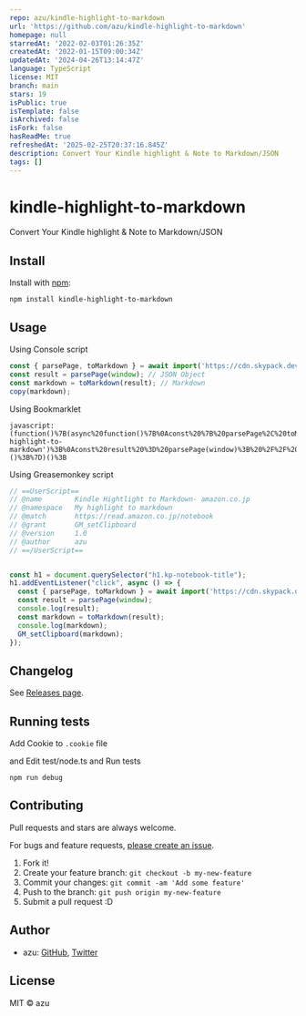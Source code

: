 ```yaml
---
repo: azu/kindle-highlight-to-markdown
url: 'https://github.com/azu/kindle-highlight-to-markdown'
homepage: null
starredAt: '2022-02-03T01:26:35Z'
createdAt: '2022-01-15T09:00:34Z'
updatedAt: '2024-04-26T13:14:47Z'
language: TypeScript
license: MIT
branch: main
stars: 19
isPublic: true
isTemplate: false
isArchived: false
isFork: false
hasReadMe: true
refreshedAt: '2025-02-25T20:37:16.845Z'
description: Convert Your Kindle highlight & Note to Markdown/JSON
tags: []
---
```


# kindle-highlight-to-markdown

Convert Your Kindle highlight &amp; Note to Markdown/JSON

## Install

Install with [npm](https://www.npmjs.com/):

    npm install kindle-highlight-to-markdown

## Usage

Using Console script

```js
const { parsePage, toMarkdown } = await import('https://cdn.skypack.dev/kindle-highlight-to-markdown');
const result = parsePage(window); // JSON Object
const markdown = toMarkdown(result); // Markdown
copy(markdown);
```

Using Bookmarklet

```
javascript:(function()%7B(async%20function()%7B%0Aconst%20%7B%20parsePage%2C%20toMarkdown%20%7D%20%3D%20await%20import('https%3A%2F%2Fcdn.skypack.dev%2Fkindle-highlight-to-markdown')%3B%0Aconst%20result%20%3D%20parsePage(window)%3B%20%2F%2F%20JSON%20Object%0Aconst%20markdown%20%3D%20toMarkdown(result)%3B%20%2F%2F%20Markdown%0Aawait%20navigator.clipboard.writeText(markdown)%3B%0A%7D)()%3B%7D)()%3B
```

Using Greasemonkey script

```js
// ==UserScript==
// @name        Kindle Hightlight to Markdown- amazon.co.jp
// @namespace   My highlight to markdown
// @match       https://read.amazon.co.jp/notebook
// @grant       GM_setClipboard
// @version     1.0
// @author      azu
// ==/UserScript==


const h1 = document.querySelector("h1.kp-notebook-title");
h1.addEventListener("click", async () => {
  const { parsePage, toMarkdown } = await import('https://cdn.skypack.dev/kindle-highlight-to-markdown');
  const result = parsePage(window);
  console.log(result);
  const markdown = toMarkdown(result);
  console.log(markdown);
  GM_setClipboard(markdown);
});
```

## Changelog

See [Releases page](https://github.com/azu/kindle-highlight-to-markdown/releases).

## Running tests

Add Cookie to `.cookie` file

and Edit test/node.ts and Run tests

    npm run debug


## Contributing

Pull requests and stars are always welcome.

For bugs and feature requests, [please create an issue](https://github.com/azu/kindle-highlight-to-markdown/issues).

1. Fork it!
2. Create your feature branch: `git checkout -b my-new-feature`
3. Commit your changes: `git commit -am 'Add some feature'`
4. Push to the branch: `git push origin my-new-feature`
5. Submit a pull request :D

## Author

- azu: [GitHub](https://github.com/azu), [Twitter](https://twitter.com/azu_re)

## License

MIT © azu
